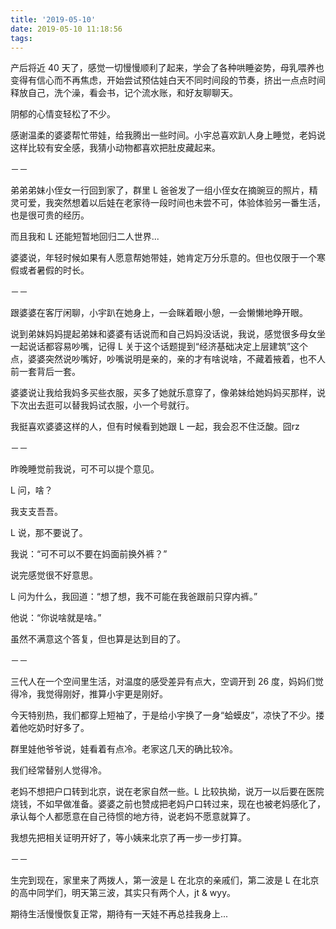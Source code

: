 ```yaml
---
title: '2019-05-10'
date: 2019-05-10 11:18:56
tags:
---
```


产后将近 40 天了，感觉一切慢慢顺利了起来，学会了各种哄睡姿势，母乳喂养也变得有信心而不再焦虑，开始尝试预估娃白天不同时间段的节奏，挤出一点点时间释放自己，洗个澡，看会书，记个流水账，和好友聊聊天。

阴郁的心情变轻松了不少。

感谢温柔的婆婆帮忙带娃，给我腾出一些时间。小宇总喜欢趴人身上睡觉，老妈说这样比较有安全感，我猜小动物都喜欢把肚皮藏起来。

－－

弟弟弟妹小侄女一行回到家了，群里 L 爸爸发了一组小侄女在摘豌豆的照片，精灵可爱，我突然想着以后娃在老家待一段时间也未尝不可，体验体验另一番生活，也是很可贵的经历。

而且我和 L 还能短暂地回归二人世界...

婆婆说，年轻时候如果有人愿意帮她带娃，她肯定万分乐意的。但也仅限于一个寒假或者暑假的时长。

－－

跟婆婆在客厅闲聊，小宇趴在她身上，一会眯着眼小憩，一会懒懒地睁开眼。

说到弟妹妈妈提起弟妹和婆婆有话说而和自己妈妈没话说，我说，感觉很多母女坐一起说话都容易吵嘴，记得 L 关于这个话题提到“经济基础决定上层建筑”这个点，婆婆突然说吵嘴好，吵嘴说明是亲的，亲的才有啥说啥，不藏着掖着，也不人前一套背后一套。

婆婆说让我给我妈多买些衣服，买多了她就乐意穿了，像弟妹给她妈妈买那样，说下次出去逛可以替我妈试衣服，小一个号就行。

我挺喜欢婆婆这样的人，但有时候看到她跟 L 一起，我会忍不住泛酸。囧rz

－－

昨晚睡觉前我说，可不可以提个意见。

L 问，啥？

我支支吾吾。

L 说，那不要说了。

我说：“可不可以不要在妈面前换外裤？”

说完感觉很不好意思。

L 问为什么，我回道：“想了想，我不可能在我爸跟前只穿内裤。”

他说：“你说啥就是啥。”

虽然不满意这个答复，但也算是达到目的了。

－－

三代人在一个空间里生活，对温度的感受差异有点大，空调开到 26 度，妈妈们觉得冷，我觉得刚好，推算小宇更是刚好。

今天特别热，我们都穿上短袖了，于是给小宇换了一身“蛤蟆皮”，凉快了不少。搂着他吃奶时好多了。

群里娃他爷爷说，娃看着有点冷。老家这几天的确比较冷。

我们经常替别人觉得冷。

老妈不想把户口转到北京，说在老家自然一些。L 比较执拗，说万一以后要在医院烧钱，不如早做准备。婆婆之前也赞成把老妈户口转过来，现在也被老妈感化了，承认每个人都愿意在自己待惯的地方待，说老妈不愿意就算了。

我想先把相关证明开好了，等小姨来北京了再一步一步打算。

－－

生完到现在，家里来了两拨人，第一波是 L 在北京的亲戚们，第二波是 L 在北京的高中同学们，明天第三波，其实只有两个人，jt & wyy。

期待生活慢慢恢复正常，期待有一天娃不再总挂我身上...

